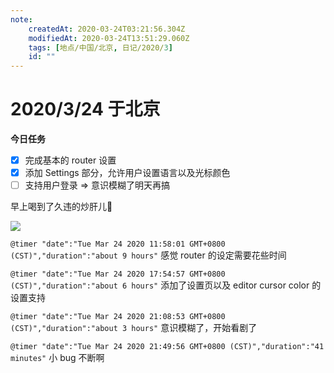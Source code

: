 ```yaml
---
note:
    createdAt: 2020-03-24T03:21:56.304Z
    modifiedAt: 2020-03-24T13:51:29.060Z
    tags: [地点/中国/北京, 日记/2020/3]
    id: ""
---
```

# 2020/3/24 于北京

**今日任务**

* [x] 完成基本的 router 设置
* [x] 添加 Settings 部分，允许用户设置语言以及光标颜色
* [ ] 支持用户登录 => 意识模糊了明天再搞

早上喝到了久违的炒肝儿🌝

![](https://i.loli.net/2020/03/24/GVCRzvpZiAIlM8w.jpg)  

`@timer "date":"Tue Mar 24 2020 11:58:01 GMT+0800 (CST)","duration":"about 9 hours"`
感觉 router 的设定需要花些时间

`@timer "date":"Tue Mar 24 2020 17:54:57 GMT+0800 (CST)","duration":"about 6 hours"`
添加了设置页以及 editor cursor color 的设置支持

`@timer "date":"Tue Mar 24 2020 21:08:53 GMT+0800 (CST)","duration":"about 3 hours"`
意识模糊了，开始看剧了

`@timer "date":"Tue Mar 24 2020 21:49:56 GMT+0800 (CST)","duration":"41 minutes"`
小 bug 不断啊








